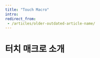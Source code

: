 ```yaml
---
title: "Touch Macro"
intro:
redirect_from:
 - /articles/older-outdated-article-name/
---
```

# 터치 매크로  소개
